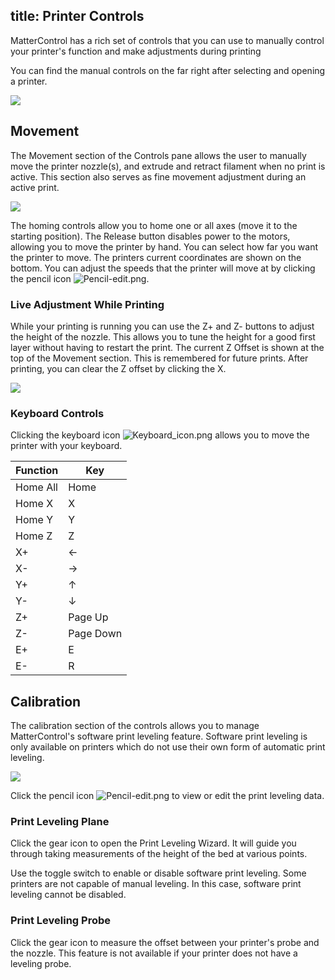 title: Printer Controls
---
MatterControl has a rich set of controls that you can use to manually control your printer's function and make adjustments during printing

You can find the manual controls on the far right after selecting and opening a printer.

![](https://www.matterhackers.com/r/vXKvzY)

Movement
--------

The Movement section of the Controls pane allows the user to manually move the printer nozzle(s), and extrude and retract filament when no print is active. This section also serves as fine movement adjustment during an active print.

![](https://lh3.googleusercontent.com/2Yx1l2KUr7bzGr2FSES6be652ei6bVWOIx6dhjt7LC6Ia_PIB0fcv2Vltd0yFyR-EOWqQmzDrKoTUfioDHa2S3_qFQ=s0)

The homing controls allow you to home one or all axes (move it to the starting position). The Release button disables power to the motors, allowing you to move the printer by hand. You can select how far you want the printer to move. The printers current coordinates are shown on the bottom. You can adjust the speeds that the printer will move at by clicking the pencil icon ![Pencil-edit.png](http://wiki.mattercontrol.com/images/b/b0/Pencil-edit.png
"Pencil-edit.png").

### Live Adjustment While Printing

While your printing is running you can use the Z+ and Z- buttons to adjust the height of the nozzle. This allows you to tune the height for a good first layer without having to restart the print. The current Z Offset is shown at the top of the Movement section. This is remembered for future prints. After printing, you can clear the Z offset by clicking the X.

![](https://lh3.googleusercontent.com/dpAFnIaaEEF3s9WHq_c94opjlwHfuQh3bPt9rWy6_V3nzhWctcDLXzDovMz4uK67EQcEm1qCW3Rmn1ygy-leX8Q1ng=w512)

### Keyboard Controls

Clicking the keyboard icon ![Keyboard\_icon.png](http://wiki.mattercontrol.com/images/d/d7/Keyboard_icon.png
"Keyboard_icon.png") allows you to move the printer with your keyboard.

| Function | Key       |
| -------- | --------- |
| Home All | Home      |
| Home X   | X         |
| Home Y   | Y         |
| Home Z   | Z         |
| X+       | ←         |
| X-       | →         |
| Y+       | ↑         |
| Y-       | ↓         |
| Z+       | Page Up   |
| Z-       | Page Down |
| E+       | E         |
| E-       | R         |


Calibration
-----------

The calibration section of the controls allows you to manage MatterControl's software print leveling feature. Software print leveling is only available on printers which do not use their own form of automatic print leveling.

![](https://lh3.googleusercontent.com/NApNV_GfomZEwBKAP9ltyD5cejLwktWy8-fklAErv8iytHe1HYUKbvMbBCtbhfIVP-7eyH2Olgc4KnanZY-sipzS=s0)

Click the pencil icon ![Pencil-edit.png](http://wiki.mattercontrol.com/images/b/b0/Pencil-edit.png
"Pencil-edit.png") to view or edit the print leveling data.

### Print Leveling Plane
Click the gear icon to open the Print Leveling Wizard. It will guide you through taking measurements of the height of the bed at various points.

Use the toggle switch to enable or disable software print leveling. Some printers are not capable of manual leveling. In this case, software print leveling cannot be disabled.

### Print Leveling Probe
Click the gear icon to measure the offset between your printer's probe and the nozzle. This feature is not available if your printer does not have a leveling probe.
